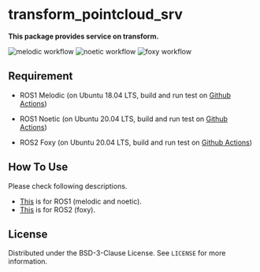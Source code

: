 # transform_pointcloud_srv

**This package provides service on transform.**

![melodic workflow](https://github.com/HHorimoto/transform_pointcloud/actions/workflows/melodic.yml/badge.svg)
![noetic workflow](https://github.com/HHorimoto/transform_pointcloud/actions/workflows/noetic.yml/badge.svg)
![foxy workflow](https://github.com/HHorimoto/transform_pointcloud/actions/workflows/foxy.yml/badge.svg)

## Requirement
+ ROS1 Melodic (on Ubuntu 18.04 LTS, build and run test on [Github Actions](https://github.com/HHorimoto/transform_pointcloud_srv/blob/main/.github/workflows/melodic.yml))
+ ROS1 Noetic (on Ubuntu 20.04 LTS, build and run test on [Github Actions](https://github.com/HHorimoto/transform_pointcloud_srv/blob/main/.github/workflows/noetic.yml))

+ ROS2 Foxy (on Ubuntu 20.04 LTS, build and run test on [Github Actions](https://github.com/HHorimoto/transform_pointcloud_srv/blob/foxy-devel/.github/workflows/foxy.yml))

## How To Use
Please check following descriptions.
+ [This](https://github.com/HHorimoto/transform_pointcloud_srv/blob/main/ros1_use.md) is for ROS1 (melodic and noetic).
+ [This](https://github.com/HHorimoto/transform_pointcloud_srv/blob/foxy-devel/ros2_use.md) is for ROS2 (foxy).

## License

Distributed under the BSD-3-Clause License. See `LICENSE` for more information.